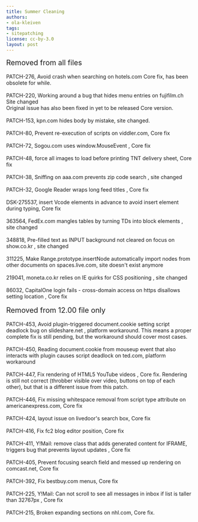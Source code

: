 ```yaml
---
title: Summer Cleaning
authors:
- ola-kleiven
tags:
- sitepatching
license: cc-by-3.0
layout: post
---
```


<span style="font-size: 140%">Removed from all files</span><br/><br/>PATCH-276, Avoid crash when searching on hotels.com  Core fix, has been obsolete for while.<br/><br/>PATCH-220, Working around a bug that hides menu entries on fujifilm.ch Site changed  <br/>Original issue has also been fixed in yet to be released Core version.<br/><br/>PATCH-153, kpn.com hides body by mistake, site changed.<br/><br/>PATCH-80, Prevent re-execution of scripts on viddler.com, Core fix<br/><br/>PATCH-72, Sogou.com uses window.MouseEvent , Core fix<br/><br/>PATCH-48, force all images to load before printing TNT delivery sheet, Core fix<br/><br/>PATCH-38, Sniffing on aaa.com prevents zip code search , site changed<br/><br/>PATCH-32, Google Reader wraps long feed titles , Core fix<br/><br/>DSK-275537, insert Vcode elements in advance to avoid insert element during typing, Core fix<br/><br/>363564, FedEx.com mangles tables by turning TDs into block elements , site changed<br/><br/>348818, Pre-filled text as INPUT background not cleared on focus on show.co.kr , site changed<br/><br/>311225, Make Range.prototype.insertNode automatically import nodes from other documents on spaces.live.com, site doesn&#39;t exist anymore<br/><br/>219041,  moneta.co.kr relies on IE quirks for CSS positioning , site changed<br/><br/>86032, CapitalOne login fails - cross-domain access on https disallows setting location , Core fix<br/><br/><span style="font-size: 140%">Removed from 12.00 file only</span><br/><br/>PATCH-453, Avoid plugin-triggered document.cookie setting script deadlock bug on slideshare.net , platform workaround. This means a proper complete fix is still pending, but the workaround should cover most cases.<br/><br/>PATCH-450, Reading document.cookie from mouseup event that also interacts with plugin causes script deadlock on ted.com, platform workaround<br/><br/>PATCH-447, Fix rendering of HTML5 YouTube videos , Core fix. Rendering is still not correct (throbber visible over video, buttons on top of each other), but that is a different issue from this patch.<br/><br/>PATCH-446, Fix missing whitespace removal from script type attribute on americanexpress.com, Core fix<br/><br/>PATCH-424, layout issue on livedoor&#39;s search box, Core fix<br/><br/>PATCH-416, Fix fc2 blog editor position, Core fix<br/><br/>PATCH-411, Y!Mail: remove class that adds generated content for IFRAME, triggers bug that prevents layout updates , Core fix<br/><br/>PATCH-405, Prevent focusing search field and messed up rendering on comcast.net, Core fix<br/><br/>PATCH-392, Fix bestbuy.com menus, Core fix<br/><br/>PATCH-225, Y!Mail: Can not scroll to see all messages in inbox if list is taller than 32767px , Core fix<br/><br/>PATCH-215, Broken expanding sections on nhl.com, Core fix.
